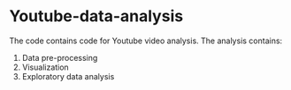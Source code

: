 # Youtube-data-analysis

The code contains code for Youtube video analysis.
The analysis contains:
1. Data pre-processing
2. Visualization
3. Exploratory data analysis
